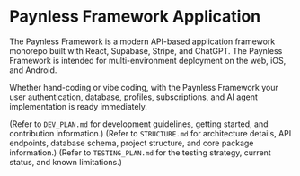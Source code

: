 # Paynless Framework Application

The Paynless Framework is a modern API-based application framework monorepo built with React, Supabase, Stripe, and ChatGPT. The Paynless Framework is intended for multi-environment deployment on the web, iOS, and Android. 

Whether hand-coding or vibe coding, with the Paynless Framework your user authentication, database, profiles, subscriptions, and AI agent implementation is ready immediately. 

(Refer to `DEV_PLAN.md` for development guidelines, getting started, and contribution information.)
(Refer to `STRUCTURE.md` for architecture details, API endpoints, database schema, project structure, and core package information.)
(Refer to `TESTING_PLAN.md` for the testing strategy, current status, and known limitations.)